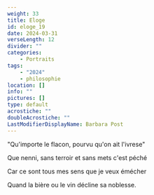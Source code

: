 ```yaml
---
weight: 33
title: Eloge
id: eloge_19
date: 2024-03-31
verseLength: 12
divider: ""
categories:
    - Portraits
tags:
    - "2024"
    - philosophie
location: []
info: ""
pictures: []
type: default
acrostiche: ""
doubleAcrostiche: ""
LastModifierDisplayName: Barbara Post
---
```

"Qu'importe le flacon, pourvu qu'on ait l'ivrese"

Que nenni, sans terroir et sans mets c'est péché

Car ce sont tous mes sens que je veux émécher

Quand la bière ou le vin décline sa noblesse.
